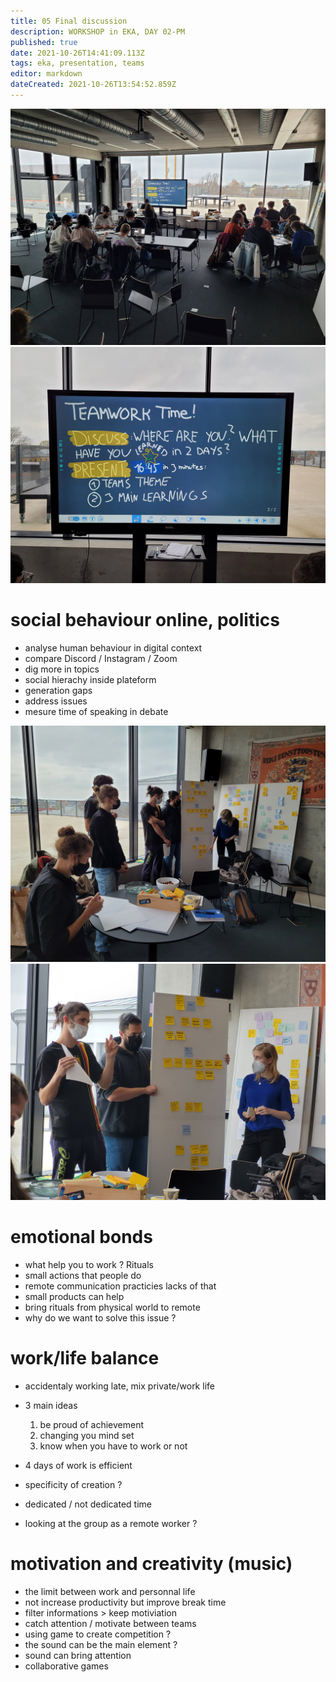 ```yaml
---
title: 05 Final discussion
description: WORKSHOP in EKA, DAY 02-PM
published: true
date: 2021-10-26T14:41:09.113Z
tags: eka, presentation, teams
editor: markdown
dateCreated: 2021-10-26T13:54:52.859Z
---
```


![teamwork02.jpg](/teamwork02.jpg)
![teamwork03.jpg](/teamwork03.jpg)

# social behaviour online, politics

- analyse human behaviour in digital context
- compare Discord / Instagram / Zoom
- dig more in topics
- social hierachy inside plateform
- generation gaps
- address issues
- mesure time of speaking in debate

![teamwork04.jpg](/teamwork04.jpg)
![teamwork05.jpg](/teamwork05.jpg)

# emotional bonds

- what help you to work ? Rituals
- small actions that people do
- remote communication practicies lacks of that
- small products can help
- bring rituals from physical world to remote
- why do we want to solve this issue ? 

# work/life balance

- accidentaly working late, mix private/work life
- 3 main ideas
	1. be proud of achievement
	1. changing you mind set
  1. know when you have to work or not
  
- 4 days of work is efficient
- specificity of creation ?
- dedicated / not dedicated time
- looking at the group as a remote worker ?

# motivation and creativity (music)

- the limit between work and personnal life
- not increase productivity but improve break time 
- filter informations > keep motiviation
- catch attention / motivate between teams
- using game to create competition ?
- the sound can be the main element ?
- sound can bring attention
- collaborative games
